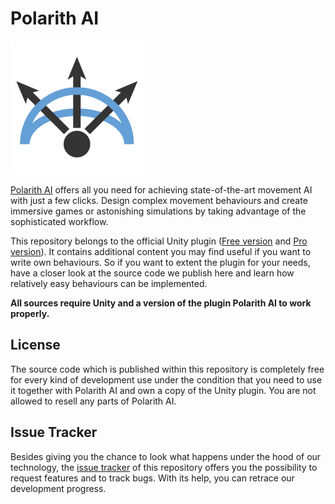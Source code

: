 # Polarith AI

![](Images/polarith-ai.png)

[Polarith AI](http://polarith.com/ai/) offers all you need for achieving
state-of-the-art movement AI with just a few clicks. Design complex movement
behaviours and create immersive games or astonishing simulations by taking
advantage of the sophisticated workflow.

This repository belongs to the official Unity plugin ([Free
version](https://www.assetstore.unity3d.com/en/#!/content/92029) and [Pro
version](https://www.assetstore.unity3d.com/#!/content/71465)). It contains
additional content you may find useful if you want to write own behaviours. So
if you want to extent the plugin for your needs, have a closer look at the
source code we publish here and learn how relatively easy behaviours can be
implemented.

**All sources require Unity and a version of the plugin Polarith AI to work
properly.**


## License

The source code which is published within this repository is completely free for
every kind of development use under the condition that you need to use it
together with Polarith AI and own a copy of the Unity plugin. You are not
allowed to resell any parts of Polarith AI.


## Issue Tracker

Besides giving you the chance to look what happens under the hood of our
technology, the [issue tracker](https://github.com/Polarith/AI/issues) of this
repository offers you the possibility to request features and to track bugs.
With its help, you can retrace our development progress.

